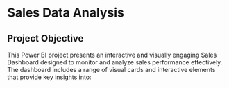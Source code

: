 # Sales Data Analysis
## Project Objective

This Power BI project presents an interactive and visually engaging Sales Dashboard designed to monitor and analyze sales performance effectively. The dashboard includes a range of visual cards and interactive elements that provide key insights into:
